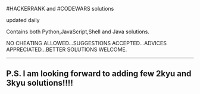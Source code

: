 #HACKERRANK and #CODEWARS solutions

updated daily

Contains both Python,JavaScript,Shell and Java solutions.

NO CHEATING ALLOWED...SUGGESTIONS ACCEPTED...ADVICES APPRECIATED...BETTER SOLUTIONS WELCOME.

-------------------------------------------------------------------
P.S. I am looking forward to adding few 2kyu and 3kyu solutions!!!!
-------------------------------------------------------------------
